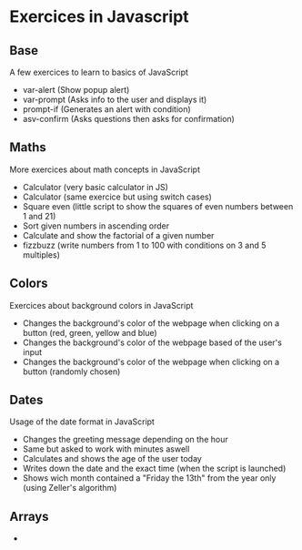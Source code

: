 # Exercices in Javascript

## Base
A few exercices to learn to basics of JavaScript
- var-alert (Show popup alert)
- var-prompt (Asks info to the user and displays it)
- prompt-if (Generates an alert with condition)
- asv-confirm (Asks questions then asks for confirmation)

## Maths
More exercices about math concepts in JavaScript
- Calculator (very basic calculator in JS)
- Calculator (same exercice but using switch cases)
- Square even (little script to show the squares of even numbers between 1 and 21)
- Sort given numbers in ascending order
- Calculate and show the factorial of a given number
- fizzbuzz (write numbers from 1 to 100 with conditions on 3 and 5 multiples)

## Colors
Exercices about background colors in JavaScript
- Changes the background's color of the webpage when clicking on a button (red, green, yellow and blue)
- Changes the background's color of the webpage based of the user's input
- Changes the background's color of the webpage when clicking on a button (randomly chosen)

## Dates
Usage of the date format in JavaScript
- Changes the greeting message depending on the hour
- Same but asked to work with minutes aswell
- Calculates and shows the age of the user today
- Writes down the date and the exact time (when the script is launched)
- Shows wich month contained a "Friday the 13th" from the year only (using Zeller's algorithm)

## Arrays
- 